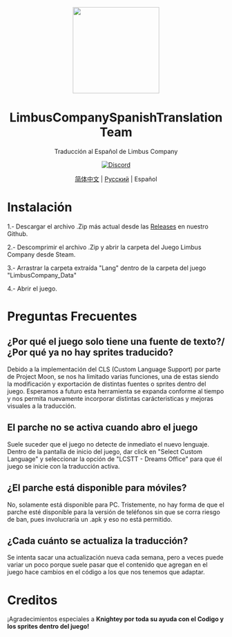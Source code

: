 <div align="center">
<a href="https://github.com/Dreams-Office/LimbusCompanySpanishTranslationTeam">
   <img src="https://avatars.githubusercontent.com/u/167843717" width="200" height="200" />
</a>

# LimbusCompanySpanishTranslationTeam
Traducción al Español de Limbus Company

[![Discord](https://img.shields.io/badge/Discord%20Hispano%20de%20PM-641E16?style=plastic&logo=discord&logoColor=473DBF&link=https%3A%2F%2Fdiscord.gg%2FWfbHG4aZ6f)](https://discord.gg/WfbHG4aZ6f)


[简体中文](https://github.com/LocalizeLimbusCompany/LocalizeLimbusCompany) | [Русский](https://github.com/Crescent-Corporation/LimbusCompanyBusRUS) | Español
</div>

# Instalación
1.- Descargar el archivo .Zip más actual desde las [Releases](https://github.com/Dreams-Office/LimbusCompanySpanishTranslationTeam/releases) en nuestro Github.

2.- Descomprimir el archivo .Zip y abrir la carpeta del Juego Limbus Company desde Steam.

3.- Arrastrar la carpeta extraída "Lang" dentro de la carpeta del juego "LimbusCompany_Data"

4.- Abrir el juego.

# Preguntas Frecuentes

## ¿Por qué el juego solo tiene una fuente de texto?/¿Por qué ya no hay sprites traducido?
Debido a la implementación del CLS (Custom Language Support) por parte de Project Moon, se nos ha limitado varias funciones, una de estas siendo la modificación y exportación de distintas fuentes o sprites dentro del juego.
Esperamos a futuro esta herramienta se expanda conforme al tiempo y nos permita nuevamente incorporar distintas carácteristicas y mejoras visuales a la traducción.

## El parche no se activa cuando abro el juego
Suele suceder que el juego no detecte de inmediato el nuevo lenguaje. Dentro de la pantalla de inicio del juego, dar click en "Select Custom Language" y seleccionar la opción de "LCSTT - Dreams Office" para que él juego se inicie con la traducción activa.

## ¿El parche está disponible para móviles?
No, solamente está disponible para PC. Tristemente, no hay forma de que el parche esté disponible para la versión de teléfonos sin que se corra riesgo de ban, pues involucraría un .apk y eso no está permitido.

## ¿Cada cuánto se actualiza la traducción?
Se intenta sacar una actualización nueva cada semana, pero a veces puede variar un poco porque suele pasar que el contenido que agregan en el juego hace cambios en el código a los que nos tenemos que adaptar.

# Creditos
¡Agradecimientos especiales a <b>Knightey<b> por toda su ayuda con el Codigo y los sprites dentro del juego!


